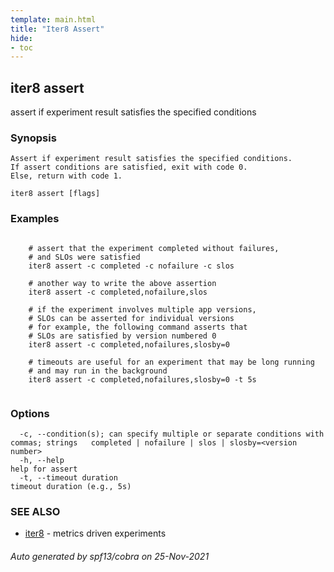 ```yaml
---
template: main.html
title: "Iter8 Assert"
hide:
- toc
---
```


## iter8 assert

assert if experiment result satisfies the specified conditions

### Synopsis


	Assert if experiment result satisfies the specified conditions. 
	If assert conditions are satisfied, exit with code 0. 
	Else, return with code 1.

```
iter8 assert [flags]
```

### Examples

```

	# assert that the experiment completed without failures, 
	# and SLOs were satisfied
	iter8 assert -c completed -c nofailure -c slos

	# another way to write the above assertion
	iter8 assert -c completed,nofailure,slos

	# if the experiment involves multiple app versions, 
	# SLOs can be asserted for individual versions
	# for example, the following command asserts that
	# SLOs are satisfied by version numbered 0
	iter8 assert -c completed,nofailures,slosby=0

	# timeouts are useful for an experiment that may be long running
	# and may run in the background
	iter8 assert -c completed,nofailures,slosby=0 -t 5s
	
```

### Options

```
  -c, --condition(s); can specify multiple or separate conditions with commas; strings   completed | nofailure | slos | slosby=<version number>
  -h, --help                                                                             help for assert
  -t, --timeout duration                                                                 timeout duration (e.g., 5s)
```

### SEE ALSO

* [iter8](iter8.md)	 - metrics driven experiments

###### Auto generated by spf13/cobra on 25-Nov-2021
